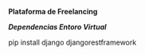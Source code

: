 **Plataforma de Freelancing**

***Dependencias Entoro Virtual***

pip install django djangorestframework

